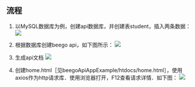 ## 流程

1. 以MySQL数据库为例，创建api数据库，并创建表student，插入两条数据：
![](github.com/BigoSprite/beegoApiAppExample/readme-pics/1.png) 

2. 根据数据库创建beego api，如下图所示：
![](github.com/BigoSprite/beegoApiAppExample/readme-pics/2.png) 

3. 生成api文档
![](github.com/BigoSprite/beegoApiAppExample/readme-pics/3.png) 

4. 创建home.html［见beegoApiAppExample/htdocs/home.html］，使用axios作为http请求库．使用浏览器打开，F12查看请求详情．如下图：
![](github.com/BigoSprite/beegoApiAppExample/readme-pics/4.png) 
